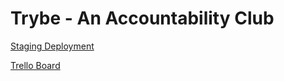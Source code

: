 # Trybe - An Accountability Club

[Staging Deployment](https://trybe-icy-smoke-8833.fly.dev/)

[Trello Board](https://trello.com/invite/b/PZlzGexh/ATTIa3d3a0baae4f77e6a424fc6e0918eb74513FFA52/trybve)
